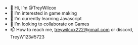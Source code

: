 - 👋 Hi, I’m @TreyWilcox
- 👀 I’m interested in game making
- 🌱 I’m currently learning Javascript
- 💞️ I’m looking to collaborate on Games
- 📫 How to reach me, treywilcox222@gmail.com or discord, TreyW123#5723

<!---
TreyWilcox/TreyWilcox is a ✨ special ✨ repository because its `README.md` (this file) appears on your GitHub profile.
You can click the Preview link to take a look at your changes.
--->
